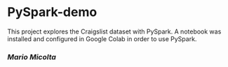 # PySpark-demo
This project explores the Craigslist dataset with PySpark. A notebook was installed and configured in Google Colab in order to use PySpark.

###  *Mario Micolta*
